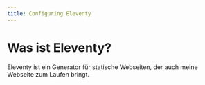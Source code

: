 ```yaml
---
title: Configuring Eleventy
---
```


# Was ist Eleventy?

Eleventy ist ein Generator für statische Webseiten, der auch meine Webseite zum Laufen bringt.
